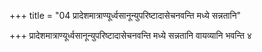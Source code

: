 +++
title = "04 प्रादेशमात्राण्यूर्ध्वसानून्युपरिष्टादासेचनवन्ति मध्ये सन्नतानि"

+++
प्रादेशमात्राण्यूर्ध्वसानून्युपरिष्टादासेचनवन्ति मध्ये सन्नतानि वायव्यानि भवन्ति ४